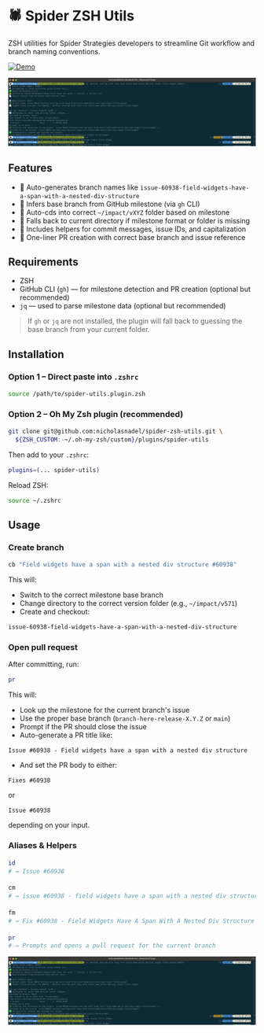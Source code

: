 # 🕷️ Spider ZSH Utils

ZSH utilities for Spider Strategies developers to streamline Git workflow and branch naming conventions.


[![Demo](demo.gif)](demo.gif)


![Demo](demo.png)

## Features

- 🧠 Auto-generates branch names like `issue-60938-field-widgets-have-a-span-with-a-nested-div-structure`
- 📌 Infers base branch from GitHub milestone (via `gh` CLI)
- 📁 Auto-cds into correct `~/impact/vXYZ` folder based on milestone
- 🧭 Falls back to current directory if milestone format or folder is missing
- 📝 Includes helpers for commit messages, issue IDs, and capitalization
- 🚀 One-liner PR creation with correct base branch and issue reference

## Requirements

- ZSH
- GitHub CLI (`gh`) — for milestone detection and PR creation (optional but recommended)
- `jq` — used to parse milestone data (optional but recommended)

> If `gh` or `jq` are not installed, the plugin will fall back to guessing the base branch from your current folder.

## Installation

### Option 1 – Direct paste into `.zshrc`

```zsh
source /path/to/spider-utils.plugin.zsh
```

### Option 2 – Oh My Zsh plugin (recommended)

```bash
git clone git@github.com:nicholasnadel/spider-zsh-utils.git \
  ${ZSH_CUSTOM:-~/.oh-my-zsh/custom}/plugins/spider-utils
```

Then add to your `.zshrc`:

```zsh
plugins=(... spider-utils)
```

Reload ZSH:

```zsh
source ~/.zshrc
```

## Usage

### Create branch

```zsh
cb "Field widgets have a span with a nested div structure #60938"
```

This will:

- Switch to the correct milestone base branch
- Change directory to the correct version folder (e.g., `~/impact/v571`)
- Create and checkout:

```bash
issue-60938-field-widgets-have-a-span-with-a-nested-div-structure
```

### Open pull request

After committing, run:

```zsh
pr
```

This will:

- Look up the milestone for the current branch's issue
- Use the proper base branch (`branch-here-release-X.Y.Z` or `main`)
- Prompt if the PR should close the issue
- Auto-generate a PR title like:

```
Issue #60938 - Field widgets have a span with a nested div structure
```

- And set the PR body to either:

```
Fixes #60938
```

or

```
Issue #60938
```

depending on your input.

### Aliases & Helpers

```zsh
id
# → Issue #60938

cm
# → issue #60938 - field widgets have a span with a nested div structure

fm
# → Fix #60938 - Field Widgets Have A Span With A Nested Div Structure

pr
# → Prompts and opens a pull request for the current branch
```
![Demo](demo.png)